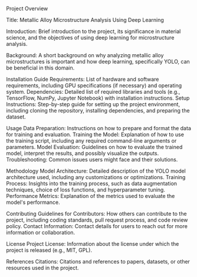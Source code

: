 Project Overview

Title: Metallic Alloy Microstructure Analysis Using Deep Learning

Introduction: Brief introduction to the project, its significance in material science, and the objectives of using deep learning for microstructure analysis.

Background: A short background on why analyzing metallic alloy microstructures is important and how deep learning, specifically YOLO, can be beneficial in this domain.

Installation Guide
Requirements: List of hardware and software requirements, including GPU specifications (if necessary) and operating system.
Dependencies: Detailed list of required libraries and tools (e.g., TensorFlow, NumPy, Jupyter Notebook) with installation instructions.
Setup Instructions: Step-by-step guide for setting up the project environment, including cloning the repository, installing dependencies, and preparing the dataset.

Usage
Data Preparation: Instructions on how to prepare and format the data for training and evaluation.
Training the Model: Explanation of how to use the training script, including any required command-line arguments or parameters.
Model Evaluation: Guidelines on how to evaluate the trained model, interpret the results, and possibly visualize the outputs.
Troubleshooting: Common issues users might face and their solutions.

Methodology
Model Architecture: Detailed description of the YOLO model architecture used, including any customizations or optimizations.
Training Process: Insights into the training process, such as data augmentation techniques, choice of loss functions, and hyperparameter tuning.
Performance Metrics: Explanation of the metrics used to evaluate the model's performance.

Contributing
Guidelines for Contributors: How others can contribute to the project, including coding standards, pull request process, and code review policy.
Contact Information: Contact details for users to reach out for more information or collaboration.

License
Project License: Information about the license under which the project is released (e.g., MIT, GPL).

References
Citations: Citations and references to papers, datasets, or other resources used in the project.
